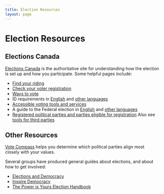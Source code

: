 ```yaml
---
title: Election Resources
layout: page
---
```


# Election Resources


## Elections Canada

[Elections Canada](https://elections.ca) is the authoritative site for understanding how the
election is set up and how you participate. Some helpful pages
include: 

- [Find your
  riding](https://www.elections.ca/Scripts/vis/FindED?L=e&QID=-1&PAGEID=20)
- [Check your voter
  registration](https://www.elections.ca/content2.aspx?section=reg&document=index&lang=e)
- [Ways to
  vote](https://www.elections.ca/content2.aspx?section=vote&document=index&lang=e)
- ID
  requirements in [English](https://www.elections.ca/content2.aspx?section=id&document=index&lang=e)
  and [other
  languages](https://www.elections.ca/content2.aspx?section=id&dir=idLangs&document=index&lang=e)
- [Accessible voting tools and
  services](https://www.elections.ca/content2.aspx?section=acc&document=index&lang=e)
- A guide to the Federal election in
  [English](https://www.elections.ca/content2.aspx?section=spr&dir=voting&document=guige&lang=e)
  and [other
  languages](https://www.elections.ca/content2.aspx?section=spr&dir=voting/gui-lang&document=index&lang=e)
- [Registered political parties and parties eligible for
  registration](https://www.elections.ca/content.aspx?section=pol&dir=par&document=index&lang=e)
  Also see [tools for third
  parties](https://www.elections.ca/content.aspx?section=pol&dir=thi&document=index&lang=e)


## Other Resources

[Vote Compass](https://votecompass.cbc.ca/canada/) helps you
determine which political parties align most closely with your
values.

Several groups have produced general guides about elections, and about
how to get involved:

- [Elections and Democracy](https://electionsanddemocracy.ca/)
- [Inspire Democracy](http://inspirerlademocratie-inspiredemocracy.ca/index-eng.asp)
- [The Power is Yours Election
  Handbook](https://www.engagedemocracy.ca/introduction)
